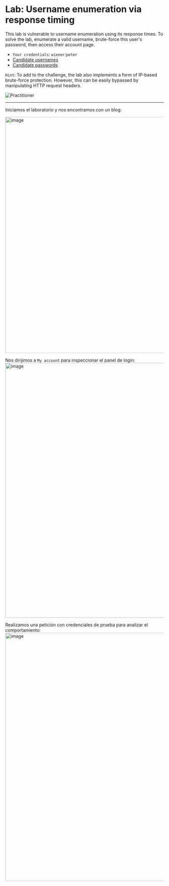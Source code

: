 # Lab: Username enumeration via response timing

This lab is vulnerable to username enumeration using its response times. To solve the lab, enumerate a valid username, brute-force this user's password, then access their account page.

- `Your credentials`: `wiener`:`peter`
- [Candidate usernames](https://portswigger.net/web-security/authentication/auth-lab-usernames)
- [Candidate passwords](https://portswigger.net/web-security/authentication/auth-lab-passwords)

`Hint`: To add to the challenge, the lab also implements a form of IP-based brute-force protection. However, this can be easily bypassed by manipulating HTTP request headers. 

![Practitioner](https://img.shields.io/badge/level-Apprentice-blue)  

---

Iniciamos el laboratorio y nos encontramos con un blog:

<img width="1874" height="751" alt="image" src="https://github.com/user-attachments/assets/ed9d7095-9bed-4e4f-a819-0074acfd27ad" />

Nos dirijimos a `My account` para inspeccionar el panel de login:
<img width="1887" height="810" alt="image" src="https://github.com/user-attachments/assets/cfb9e4fa-a4a4-42e3-bf08-2c15c04e2b0d" />

Realizamos una petición con credenciales de prueba para analizar el comportamiento:
<img width="1886" height="789" alt="image" src="https://github.com/user-attachments/assets/0fd4a561-e1ac-4363-a7be-c371ab009ef2" />

